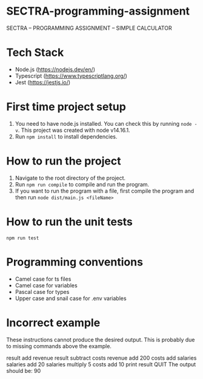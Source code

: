 # SECTRA-programming-assignment

SECTRA – PROGRAMMING ASSIGNMENT – SIMPLE CALCULATOR

# Tech Stack

- Node.js (https://nodejs.dev/en/)
- Typescript (https://www.typescriptlang.org/)
- Jest (https://jestjs.io/)

# First time project setup

1. You need to have node.js installed. You can check this by running `node -v`. This project was created with node v14.16.1.
2. Run `npm install` to install dependencies.

# How to run the project

1. Navigate to the root directory of the project.
2. Run `npm run compile` to compile and run the program.
3. If you want to run the program with a file, first compile the program and then run `node dist/main.js <fileName>`

# How to run the unit tests

`npm run test`

# Programming conventions

- Camel case for ts files
- Camel case for variables
- Pascal case for types
- Upper case and snail case for .env variables

# Incorrect example

These instructions cannot produce the desired output. This is probably due to missing commands above the example. 

result add revenue
result subtract costs
revenue add 200
costs add salaries
salaries add 20
salaries multiply 5
costs add 10
print result
QUIT
The output should be:
90
